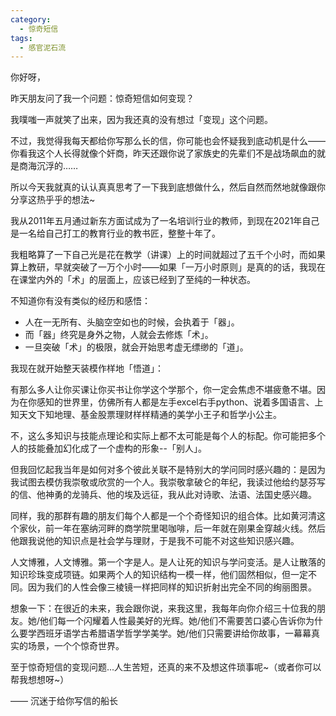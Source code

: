 ```yaml
---
category:
  - 惊奇短信
tags:
  - 感官泥石流
---
```



你好呀，

昨天朋友问了我一个问题：惊奇短信如何变现？

我噗嗤一声就笑了出来，因为我还真的没有想过「变现」这个问题。

不过，我觉得我每天都给你写那么长的信，你可能也会怀疑我到底动机是什么——你看我这个人长得就像个奸商，昨天还跟你说了家族史的先辈们不是战场飙血的就是商海沉浮的……

所以今天我就真的认认真真思考了一下我到底想做什么，然后自然而然地就像跟你分享这热乎乎的想法~

我从2011年五月通过新东方面试成为了一名培训行业的教师，到现在2021年自己是一名给自己打工的教育行业的教书匠，整整十年了。

我粗略算了一下自己光是花在教学（讲课）上的时间就超过了五千个小时，而如果算上教研，早就突破了一万个小时——如果「一万小时原则」是真的的话，我现在在课堂内外的「术」的层面上，应该已经到了至纯的一种状态。

不知道你有没有类似的经历和感悟：

- 人在一无所有、头脑空空如也的时候，会执着于「器」。
- 而「器」终究是身外之物，人就会去修炼「术」。
- 一旦突破「术」的极限，就会开始思考虚无缥缈的「道」。

我现在就开始整天装模作样地「悟道」：

有那么多人让你买课让你买书让你学这个学那个，你一定会焦虑不堪疲惫不堪。因为在你感知的世界里，仿佛所有人都是左手excel右手python、说着多国语言、上知天文下知地理、基金股票理财样样精通的美学小王子和哲学小公主。

不，这么多知识与技能点理论和实际上都不太可能是每个人的标配。你可能把多个人的技能叠加幻化成了一个虚构的形象--「别人」。

但我回忆起我当年是如何对多个彼此关联不是特别大的学问同时感兴趣的：是因为我试图去模仿我崇敬或欣赏的一个人。我崇敬拿破仑的年纪，我读过他给约瑟芬写的信、他神勇的龙骑兵、他的埃及远征，我从此对诗歌、法语、法国史感兴趣。

同样，我的那群有趣的朋友们每个人都是一个个奇怪知识的组合体。比如黄河清这个家伙，前一年在塞纳河畔的商学院里喝咖啡，后一年就在刚果金穿越火线。然后他跟我说他的知识点是社会学与理财，于是我不可能不对这些知识感兴趣。

人文博雅，人文博雅。第一个字是人。是人让死的知识与学问变活。是人让散落的知识珍珠变成项链。如果两个人的知识结构一模一样，他们固然相似，但一定不同。因为我们的人性会像三棱镜一样把同样的知识折射出完全不同的绚丽图景。

想象一下：在很近的未来，我会跟你说，来我这里，我每年向你介绍三十位我的朋友。她/他们每一个闪耀着人性最美好的光辉。她/他们不需要苦口婆心告诉你为什么要学西班牙语学古希腊语学哲学学美学。她/他们只需要讲给你故事，一幕幕真实的场景，一个个惊奇世界。

至于惊奇短信的变现问题...人生苦短，还真的来不及想这件琐事呢~（或者你可以帮我想想呀~）

—— 沉迷于给你写信的船长